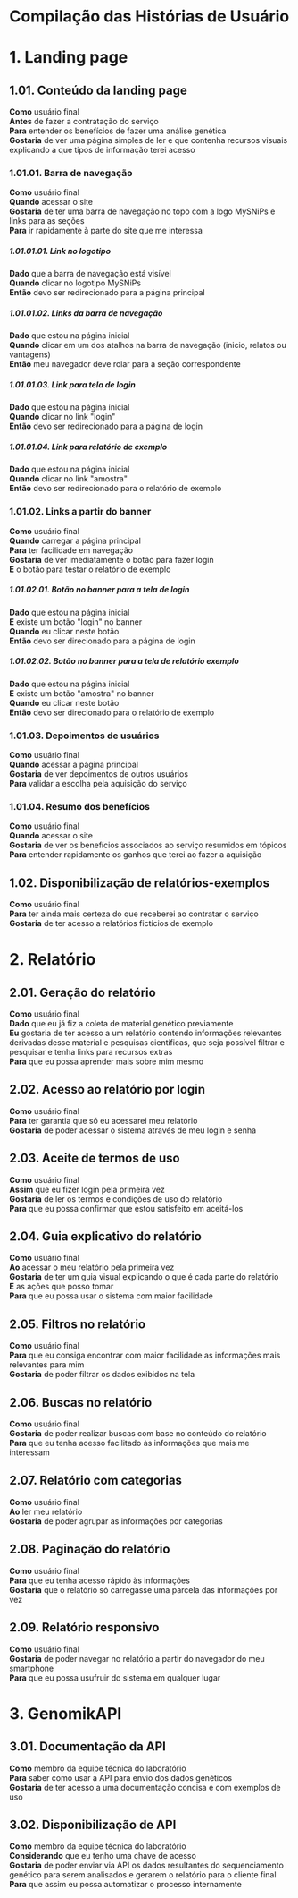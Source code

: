 # Compilação das Histórias de Usuário

# 1. Landing page

## 1.01. Conteúdo da landing page
**Como** usuário final  
**Antes** de fazer a contratação do serviço  
**Para** entender os benefícios de fazer uma análise genética  
**Gostaria** de ver uma página simples de ler e que contenha recursos visuais explicando a que tipos de informação terei acesso

### 1.01.01. Barra de navegação
**Como** usuário final  
**Quando** acessar o site  
**Gostaria** de ter uma barra de navegação no topo com a logo MySNiPs e links para as seções  
**Para** ir rapidamente à parte do site que me interessa

##### 1.01.01.01. Link no logotipo
**Dado** que a barra de navegação está visível  
**Quando** clicar no logotipo MySNiPs  
**Então** devo ser redirecionado para a página principal

##### 1.01.01.02. Links da barra de navegação
**Dado** que estou na página inicial  
**Quando** clicar em um dos atalhos na barra de navegação (inicio, relatos ou vantagens)  
**Então** meu navegador deve rolar para a seção correspondente

##### 1.01.01.03. Link para tela de login
**Dado** que estou na página inicial  
**Quando** clicar no link "login"  
**Então** devo ser redirecionado para a página de login

##### 1.01.01.04. Link para relatório de exemplo
**Dado** que estou na página inicial  
**Quando** clicar no link "amostra"  
**Então** devo ser redirecionado para o relatório de exemplo

### 1.01.02. Links a partir do banner
**Como** usuário final  
**Quando** carregar a página principal  
**Para** ter facilidade em navegação  
**Gostaria** de ver imediatamente o botão para fazer login  
**E** o botão para testar o relatório de exemplo

##### 1.01.02.01. Botão no banner para a tela de login
**Dado** que estou na página inicial  
**E** existe um botão "login" no banner  
**Quando** eu clicar neste botão  
**Então** devo ser direcionado para a página de login

##### 1.01.02.02. Botão no banner para a tela de relatório exemplo
**Dado** que estou na página inicial  
**E** existe um botão "amostra" no banner  
**Quando** eu clicar neste botão  
**Então** devo ser direcionado para o relatório de exemplo

### 1.01.03. Depoimentos de usuários
**Como** usuário final  
**Quando** acessar a página principal  
**Gostaria** de ver depoimentos de outros usuários  
**Para** validar a escolha pela aquisição do serviço

### 1.01.04. Resumo dos benefícios
**Como** usuário final  
**Quando** acessar o site  
**Gostaria** de ver os benefícios associados ao serviço resumidos em tópicos  
**Para** entender rapidamente os ganhos que terei ao fazer a aquisição

## 1.02. Disponibilização de relatórios-exemplos
**Como** usuário final  
**Para** ter ainda mais certeza do que receberei ao contratar o serviço  
**Gostaria** de ter acesso a relatórios fictícios de exemplo

# 2. Relatório

## 2.01. Geração do relatório
**Como** usuário final  
**Dado** que eu já fiz a coleta de material genético previamente  
**Eu** gostaria de ter acesso a um relatório contendo informações relevantes derivadas desse material e pesquisas científicas, que seja possível filtrar e pesquisar e tenha links para recursos extras  
**Para** que eu possa aprender mais sobre mim mesmo

## 2.02. Acesso ao relatório por login
**Como** usuário final  
**Para** ter garantia que só eu acessarei meu relatório  
**Gostaria** de poder acessar o sistema através de meu login e senha

## 2.03. Aceite de termos de uso
**Como** usuário final  
**Assim** que eu fizer login pela primeira vez  
**Gostaria** de ler os termos e condições de uso do relatório  
**Para** que eu possa confirmar que estou satisfeito em aceitá-los

## 2.04. Guia explicativo do relatório
**Como** usuário final  
**Ao** acessar o meu relatório pela primeira vez  
**Gostaria** de ter um guia visual explicando o que é cada parte do relatório  
**E** as ações que posso tomar  
**Para** que eu possa usar o sistema com maior facilidade

## 2.05. Filtros no relatório
**Como** usuário final  
**Para** que eu consiga encontrar com maior facilidade as informações mais relevantes para mim  
**Gostaria** de poder filtrar os dados exibidos na tela

## 2.06. Buscas no relatório
**Como** usuário final  
**Gostaria** de poder realizar buscas com base no conteúdo do relatório  
**Para** que eu tenha acesso facilitado às informações que mais me interessam

## 2.07. Relatório com categorias
**Como** usuário final  
**Ao** ler meu relatório  
**Gostaria** de poder agrupar as informações por categorias

## 2.08. Paginação do relatório
**Como** usuário final  
**Para** que eu tenha acesso rápido às informações  
**Gostaria** que o relatório só carregasse uma parcela das informações por vez

## 2.09. Relatório responsivo
**Como** usuário final  
**Gostaria** de poder navegar no relatório a partir do navegador do meu smartphone  
**Para** que eu possa usufruir do sistema em qualquer lugar

# 3. GenomikAPI

## 3.01. Documentação da API
**Como** membro da equipe técnica do laboratório  
**Para** saber como usar a API para envio dos dados genéticos  
**Gostaria** de ter acesso a uma documentação concisa e com exemplos de uso

## 3.02. Disponibilização de API
**Como** membro da equipe técnica do laboratório  
**Considerando** que eu tenho uma chave de acesso  
**Gostaria** de poder enviar via API os dados resultantes do sequenciamento genético para serem analisados e gerarem o relatório para o cliente final  
**Para** que assim eu possa automatizar o processo internamente
